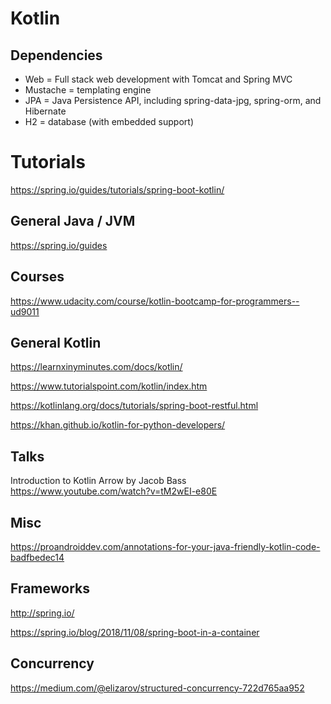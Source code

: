 # Kotlin

## Dependencies
- Web = Full stack web development with Tomcat and Spring MVC
- Mustache = templating engine
- JPA = Java Persistence API, including spring-data-jpg, spring-orm, and
  Hibernate
- H2 = database (with embedded support)

# Tutorials
https://spring.io/guides/tutorials/spring-boot-kotlin/

## General Java / JVM
https://spring.io/guides


## Courses
https://www.udacity.com/course/kotlin-bootcamp-for-programmers--ud9011

## General Kotlin
https://learnxinyminutes.com/docs/kotlin/

https://www.tutorialspoint.com/kotlin/index.htm

https://kotlinlang.org/docs/tutorials/spring-boot-restful.html

https://khan.github.io/kotlin-for-python-developers/

## Talks

Introduction to Kotlin Arrow by Jacob Bass
https://www.youtube.com/watch?v=tM2wEI-e80E


## Misc
https://proandroiddev.com/annotations-for-your-java-friendly-kotlin-code-badfbedec14


## Frameworks
http://spring.io/

https://spring.io/blog/2018/11/08/spring-boot-in-a-container


## Concurrency
https://medium.com/@elizarov/structured-concurrency-722d765aa952
